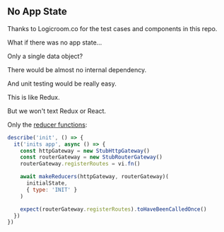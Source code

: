## No App State

Thanks to Logicroom.co for the test cases and components in this repo.

What if there was no app state…

Only a single data object?

There would be almost no internal dependency.

And unit testing would be really easy.

This is like Redux.

But we won't text Redux or React.

Only the [reducer functions](src/Store/reducer.js):

```js
describe('init', () => {
  it('inits app', async () => {
    const httpGateway = new StubHttpGateway()
    const routerGateway = new StubRouterGateway()
    routerGateway.registerRoutes = vi.fn()

    await makeReducers(httpGateway, routerGateway)(
      initialState,
      { type: 'INIT' }
    )

    expect(routerGateway.registerRoutes).toHaveBeenCalledOnce()
  })
})
```
